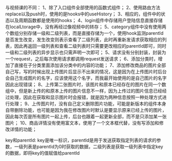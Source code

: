 与视频课的不同：
1、除了入口组件全部使用的函数式组件；
2、使用路由方法replace以及push时，使用的是hooks中的useHistory；
3、相应的，组件中的状态以及周期函数都是使用的hooks；
4、login组件中存储用户登陆信息直接存储在localLtorage中，没有再经过像视频中的转存；
5、category组件中没有使用两个数组分别存储一级和二级列表，而是直接存储为一个，使用hook监测parentId是否发生改变，发生改变则表示查看了二级列表，此时再重新发请求获取相应的列表，因此再返回一级列表和查看二级列表时只需要更改相应的parentId即可，同时一级和二级列表的异步显示也只需声明一次即可；
5、请求没有分别封装，封装为一个request，之后每次使用请求都调用request发送请求；
6、添加分类时，增加了直接在子分类里面添加该分类中的内容的功能；
7、添加修改商品的图片全部自己写，写的时候出现上传图片后显示不出来的情况，这是因为在上传图片时后台会自己生成图片的名字，应该使用这个名字，而我最开始使用的是自己图片的名字因此出现错误；
8、上传第二张图片时，该图片和原本已经存在的图片在同一个数组中，但是新上传的和原本上传的图片信息不一样，因为上传过的图片信息已经经过处理，因此在获取和显示图片时会报错，就是因为两种信息按照一种处理方式进行处理；
9、上传图片时，没有自己定义删除图片功能，可能是新版本的组件本身自带删除功能，也可能是因为我在修改图片时默认是要显示原来已经上传的图片，因此每次否是所有图片一起上传，后台也跟着一起更新全部，而不是只添加某一张图片；
10、商品详情没有使用富文本，使用了一个文本框代替，没有写添加和修改详情的功能；


key和parentId:
key是唯一标识，parentId是用于发送获取指定列表的请求的参数，一级列表是parentId为0时获取的数据，二级列表是获取一级列表中指定key的数据，即将key的值赋值给parentId